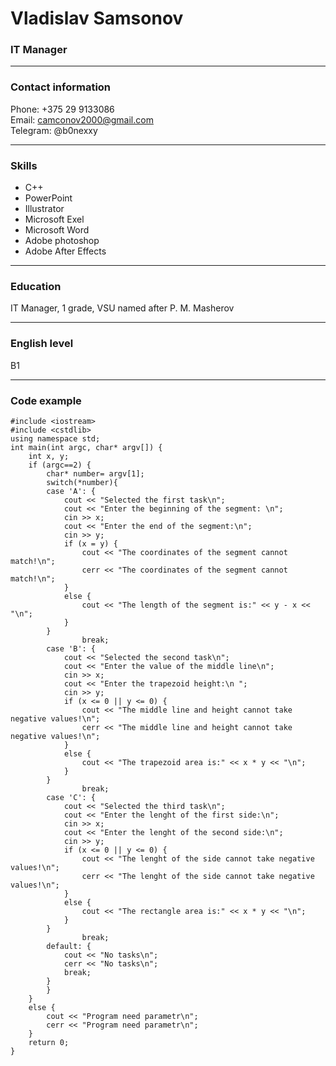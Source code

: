 # Vladislav Samsonov
### IT Manager
___
### Contact information
Phone: +375 29 9133086  
Email: camconov2000@gmail.com  
Telegram: @b0nexxy
___
### Skills   
* C++  
* PowerPoint  
* Illustrator
* Microsoft Exel  
* Microsoft Word
* Adobe photoshop
* Adobe After Effects
___
### Education
IT Manager, 1 grade, VSU named after P. M. Masherov
___
### English level
B1
___
### Code example
```
#include <iostream>
#include <cstdlib>
using namespace std;
int main(int argc, char* argv[]) {
	int x, y;
	if (argc==2) {
		char* number= argv[1];
		switch(*number){
		case 'A': {
			cout << "Selected the first task\n";
			cout << "Enter the beginning of the segment: \n";
			cin >> x;
			cout << "Enter the end of the segment:\n";
			cin >> y;
			if (x = y) {
				cout << "The coordinates of the segment cannot match!\n";
				cerr << "The coordinates of the segment cannot match!\n";
			}
			else {
				cout << "The length of the segment is:" << y - x << "\n";
			}
		}
				break;
		case 'B': {
			cout << "Selected the second task\n";
			cout << "Enter the value of the middle line\n";
			cin >> x;
			cout << "Enter the trapezoid height:\n ";
			cin >> y;
			if (x <= 0 || y <= 0) {
				cout << "The middle line and height cannot take negative values!\n";
				cerr << "The middle line and height cannot take negative values!\n";
			}
			else {
				cout << "The trapezoid area is:" << x * y << "\n";
			}
		}
				break;
		case 'C': {
			cout << "Selected the third task\n";
			cout << "Enter the lenght of the first side:\n";
			cin >> x;
			cout << "Enter the lenght of the second side:\n";
			cin >> y;
			if (x <= 0 || y <= 0) {
				cout << "The lenght of the side cannot take negative values!\n";
				cerr << "The lenght of the side cannot take negative values!\n";
			}
			else {
				cout << "The rectangle area is:" << x * y << "\n";
			}
		}
				break;
		default: {
			cout << "No tasks\n";
			cerr << "No tasks\n";
			break;
		}
		}
	}
	else {
		cout << "Program need parametr\n";
		cerr << "Program need parametr\n";
	}
	return 0;
}


```
